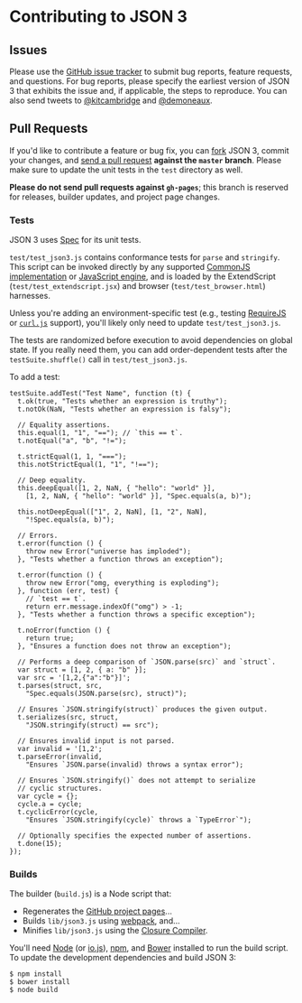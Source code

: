 # Contributing to JSON 3

## Issues ##

Please use the [GitHub issue tracker](https://github.com/bestiejs/json3/issues) to submit bug reports, feature requests, and questions. For bug reports, please specify the earliest version of JSON 3 that exhibits the issue and, if applicable, the steps to reproduce. You can also send tweets to [@kitcambridge](http://twitter.com/kitcambridge) and [@demoneaux](http://twitter.com/demoneaux).

## Pull Requests ##

If you'd like to contribute a feature or bug fix, you can [fork](http://help.github.com/fork-a-repo/) JSON 3, commit your changes, and [send a pull request](http://help.github.com/send-pull-requests/) **against the `master` branch**. Please make sure to update the unit tests in the `test` directory as well.

**Please do not send pull requests against `gh-pages`**; this branch is reserved for releases, builder updates, and project page changes.

### Tests ###

JSON 3 uses [Spec](https://github.com/kitcambridge/spec) for its unit tests.

`test/test_json3.js` contains conformance tests for `parse` and `stringify`. This script can be invoked directly by any supported [CommonJS implementation](https://bestiejs.github.io/json3/#commonjs-environments) or [JavaScript engine](https://bestiejs.github.io/json3/#javascript-engines), and is loaded by the ExtendScript (`test/test_extendscript.jsx`) and browser (`test/test_browser.html`) harnesses.

Unless you're adding an environment-specific test (e.g., testing [RequireJS](http://requirejs.org/) or [`curl.js`](https://github.com/cujojs/curl) support), you'll likely only need to update `test/test_json3.js`.

The tests are randomized before execution to avoid dependencies on global state. If you really need them, you can add order-dependent tests after the `testSuite.shuffle()` call in `test/test_json3.js`.

To add a test:

    testSuite.addTest("Test Name", function (t) {
      t.ok(true, "Tests whether an expression is truthy");
      t.notOk(NaN, "Tests whether an expression is falsy");

      // Equality assertions.
      this.equal(1, "1", "=="); // `this == t`.
      t.notEqual("a", "b", "!=");

      t.strictEqual(1, 1, "===");
      this.notStrictEqual(1, "1", "!==");

      // Deep equality.
      this.deepEqual([1, 2, NaN, { "hello": "world" }],
        [1, 2, NaN, { "hello": "world" }], "Spec.equals(a, b)");

      this.notDeepEqual(["1", 2, NaN], [1, "2", NaN],
        "!Spec.equals(a, b)");

      // Errors.
      t.error(function () {
        throw new Error("universe has imploded");
      }, "Tests whether a function throws an exception");

      t.error(function () {
        throw new Error("omg, everything is exploding");
      }, function (err, test) {
        // `test == t`.
        return err.message.indexOf("omg") > -1;
      }, "Tests whether a function throws a specific exception");

      t.noError(function () {
        return true;
      }, "Ensures a function does not throw an exception");

      // Performs a deep comparison of `JSON.parse(src)` and `struct`.
      var struct = [1, 2, { a: "b" }];
      var src = '[1,2,{"a":"b"}]';
      t.parses(struct, src,
        "Spec.equals(JSON.parse(src), struct)");

      // Ensures `JSON.stringify(struct)` produces the given output.
      t.serializes(src, struct,
        "JSON.stringify(struct) == src");

      // Ensures invalid input is not parsed.
      var invalid = '[1,2';
      t.parseError(invalid,
        "Ensures `JSON.parse(invalid) throws a syntax error");

      // Ensures `JSON.stringify()` does not attempt to serialize
      // cyclic structures.
      var cycle = {};
      cycle.a = cycle;
      t.cyclicError(cycle,
        "Ensures `JSON.stringify(cycle)` throws a `TypeError`");

      // Optionally specifies the expected number of assertions.
      t.done(15);
    });

### Builds ###

The builder (`build.js`) is a Node script that:

* Regenerates the [GitHub project pages](https://bestiejs.github.io/json3/)...
* Builds `lib/json3.js` using [webpack](https://webpack.github.io/), and...
* Minifies `lib/json3.js` using the [Closure Compiler](https://developers.google.com/closure/compiler/).

You'll need [Node](https://nodejs.org/) (or [io.js](https://iojs.org)), [npm](https://docs.npmjs.com/getting-started/installing-node), and [Bower](http://bower.io/) installed to run the build script. To update the development dependencies and build JSON 3:

    $ npm install
    $ bower install
    $ node build

